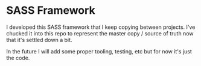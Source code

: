 # SASS Framework

I developed this SASS framework that I keep copying between projects. I've chucked it into this repo to represent the master copy / source of truth now that it's settled down a bit.

In the future I will add some proper tooling, testing, etc but for now it's just the code.
